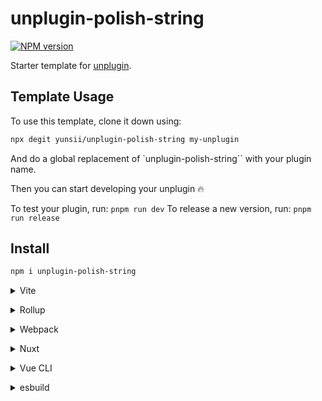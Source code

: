 # unplugin-polish-string

[![NPM version](https://img.shields.io/npm/v/unplugin-polish-string?color=a1b858&label=)](https://www.npmjs.com/package/unplugin-polish-string)

Starter template for [unplugin](https://github.com/unjs/unplugin).

## Template Usage

To use this template, clone it down using:

```bash
npx degit yunsii/unplugin-polish-string my-unplugin
```

And do a global replacement of `unplugin-polish-string`` with your plugin name.

Then you can start developing your unplugin 🔥

To test your plugin, run: `pnpm run dev` To release a new version, run: `pnpm run release`

## Install

```bash
npm i unplugin-polish-string
```

<details>
<summary>Vite</summary><br>

```ts
// vite.config.ts
import Starter from 'unplugin-polish-string/vite'

export default defineConfig({
  plugins: [
    Starter({
      /* options */
    }),
  ],
})
```

Example: [`playground/`](./playground/)

<br></details>

<details>
<summary>Rollup</summary><br>

```ts
// rollup.config.js
import Starter from 'unplugin-polish-string/rollup'

export default {
  plugins: [
    Starter({
      /* options */
    }),
  ],
}
```

<br></details>

<details>
<summary>Webpack</summary><br>

```ts
// webpack.config.js
module.exports = {
  /* ... */
  plugins: [
    require('unplugin-polish-string/webpack')({
      /* options */
    }),
  ],
}
```

<br></details>

<details>
<summary>Nuxt</summary><br>

```ts
// nuxt.config.js
export default defineNuxtConfig({
  modules: [
    [
      'unplugin-polish-string/nuxt',
      {
        /* options */
      },
    ],
  ],
})
```

> This module works for both Nuxt 2 and [Nuxt Vite](https://github.com/nuxt/vite)

<br></details>

<details>
<summary>Vue CLI</summary><br>

```ts
// vue.config.js
module.exports = {
  configureWebpack: {
    plugins: [
      require('unplugin-polish-string/webpack')({
        /* options */
      }),
    ],
  },
}
```

<br></details>

<details>
<summary>esbuild</summary><br>

```ts
// esbuild.config.js
import { build } from 'esbuild'
import Starter from 'unplugin-polish-string/esbuild'

build({
  plugins: [Starter()],
})
```

<br></details>
